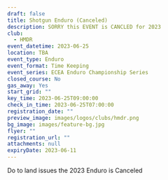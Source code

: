 ```yaml
---
draft: false
title: Shotgun Enduro (Canceled)
description: SORRY this EVENT is CANCLED for 2023
club:
  - HMDR
event_datetime: 2023-06-25
location: TBA
event_type: Enduro
event_format: Time Keeping
event_series: ECEA Enduro Championship Series
closed_course: No
gas_away: Yes
start_grid: ""
key_time: 2023-06-25T09:00:00
check_in_time: 2023-06-25T07:00:00
registration_date: ""
preview_image: images/logos/clubs/hmdr.png
bg_image: images/feature-bg.jpg
flyer: ""
registration_url: ""
attachments: null
expiryDate: 2023-06-11
---
```

Do to land issues the 2023 Enduro is Canceled